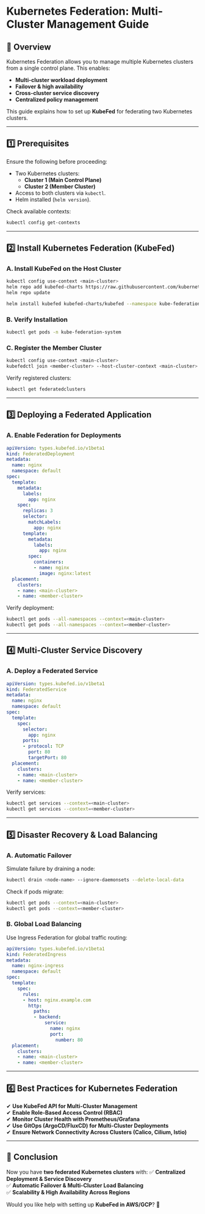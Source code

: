 # **Kubernetes Federation: Multi-Cluster Management Guide**

## **🚀 Overview**
Kubernetes Federation allows you to manage multiple Kubernetes clusters from a single control plane. This enables:
- **Multi-cluster workload deployment**
- **Failover & high availability**
- **Cross-cluster service discovery**
- **Centralized policy management**

This guide explains how to set up **KubeFed** for federating two Kubernetes clusters.

---

## **1️⃣ Prerequisites**
Ensure the following before proceeding:
- Two Kubernetes clusters:
  - **Cluster 1 (Main Control Plane)**
  - **Cluster 2 (Member Cluster)**
- Access to both clusters via `kubectl`.
- Helm installed (`helm version`).

Check available contexts:
```bash
kubectl config get-contexts
```

---

## **2️⃣ Install Kubernetes Federation (KubeFed)**

### **A. Install KubeFed on the Host Cluster**
```bash
kubectl config use-context <main-cluster>
helm repo add kubefed-charts https://raw.githubusercontent.com/kubernetes-sigs/kubefed/master/charts
helm repo update

helm install kubefed kubefed-charts/kubefed --namespace kube-federation-system --create-namespace
```

### **B. Verify Installation**
```bash
kubectl get pods -n kube-federation-system
```

### **C. Register the Member Cluster**
```bash
kubectl config use-context <main-cluster>
kubefedctl join <member-cluster> --host-cluster-context <main-cluster> --v=2
```

Verify registered clusters:
```bash
kubectl get federatedclusters
```

---

## **3️⃣ Deploying a Federated Application**

### **A. Enable Federation for Deployments**
```yaml
apiVersion: types.kubefed.io/v1beta1
kind: FederatedDeployment
metadata:
  name: nginx
  namespace: default
spec:
  template:
    metadata:
      labels:
        app: nginx
    spec:
      replicas: 3
      selector:
        matchLabels:
          app: nginx
      template:
        metadata:
          labels:
            app: nginx
        spec:
          containers:
          - name: nginx
            image: nginx:latest
  placement:
    clusters:
    - name: <main-cluster>
    - name: <member-cluster>
```

Verify deployment:
```bash
kubectl get pods --all-namespaces --context=<main-cluster>
kubectl get pods --all-namespaces --context=<member-cluster>
```

---

## **4️⃣ Multi-Cluster Service Discovery**

### **A. Deploy a Federated Service**
```yaml
apiVersion: types.kubefed.io/v1beta1
kind: FederatedService
metadata:
  name: nginx
  namespace: default
spec:
  template:
    spec:
      selector:
        app: nginx
      ports:
      - protocol: TCP
        port: 80
        targetPort: 80
  placement:
    clusters:
    - name: <main-cluster>
    - name: <member-cluster>
```

Verify services:
```bash
kubectl get services --context=<main-cluster>
kubectl get services --context=<member-cluster>
```

---

## **5️⃣ Disaster Recovery & Load Balancing**

### **A. Automatic Failover**
Simulate failure by draining a node:
```bash
kubectl drain <node-name> --ignore-daemonsets --delete-local-data
```

Check if pods migrate:
```bash
kubectl get pods --context=<main-cluster>
kubectl get pods --context=<member-cluster>
```

### **B. Global Load Balancing**
Use Ingress Federation for global traffic routing:
```yaml
apiVersion: types.kubefed.io/v1beta1
kind: FederatedIngress
metadata:
  name: nginx-ingress
  namespace: default
spec:
  template:
    spec:
      rules:
      - host: nginx.example.com
        http:
          paths:
          - backend:
              service:
                name: nginx
                port:
                  number: 80
  placement:
    clusters:
    - name: <main-cluster>
    - name: <member-cluster>
```

---

## **6️⃣ Best Practices for Kubernetes Federation**
✔ **Use KubeFed API for Multi-Cluster Management**  
✔ **Enable Role-Based Access Control (RBAC)**  
✔ **Monitor Cluster Health with Prometheus/Grafana**  
✔ **Use GitOps (ArgoCD/FluxCD) for Multi-Cluster Deployments**  
✔ **Ensure Network Connectivity Across Clusters (Calico, Cilium, Istio)**  

---

## **🎯 Conclusion**
Now you have **two federated Kubernetes clusters** with:
✅ **Centralized Deployment & Service Discovery**  
✅ **Automatic Failover & Multi-Cluster Load Balancing**  
✅ **Scalability & High Availability Across Regions**  

Would you like help with setting up **KubeFed in AWS/GCP**? 🚀


